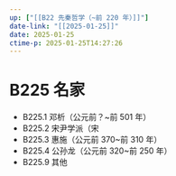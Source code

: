 ```yaml
---
up: ["[[B22 先秦哲学（~前 220 年）]]"]
date-link: "[[2025-01-25]]"
date: 2025-01-25
ctime-p: 2025-01-25T14:27:26
---
```


# B225 名家

- B225.1 邓析（公元前？~前 501 年）
- B225.2 宋尹学派（宋
- B225.3 惠施（公元前 370~前 310 年）
- B225.4 公孙龙（公元前 320~前 250 年）
- B225.9 其他

